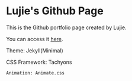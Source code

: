 # Lujie's Github Page

This is the Github portfolio page created by Lujie.

You can access it [here](https://lujiez.github.io/).


Theme: Jekyll(Minimal)

CSS Framework: Tachyons

    Animation: Animate.css

